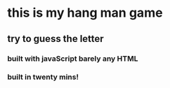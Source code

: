 # this is my hang man game

## try to guess the letter

### built with javaScript barely any HTML

### built in twenty mins! 
